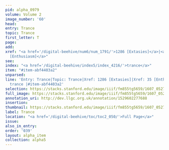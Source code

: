 ```yaml
---
pid: alpha_0979
volume: Volume 2
image_number: '60'
head:
entry: Trance
topic: Trance
first_letter: T
page:
add:
xref: "<a href='/digital-beehive/num6/num_1791/'>1286 [Extasies]</a>|<a href='/digital-beehive/num1/num_0035/'>35
  [Enthusiasm]</a>"
see:
index: "<a href='/digital-beehive/index5/index_4216/'>trance</a>"
item: "#item-abf4403a2"
unparsed:
line: 'Entry: Trance|Topic: Trance|Xref: 1286 [Extasies]|Xref: 35 [Enthusiasm]|Index:
  trance |#item-abf4403a2'
selection: https://stacks.stanford.edu/image/iiif/fm855tg5659/1607_0527/810,915,3005,458/full/0/default.jpg
full_image: https://stacks.stanford.edu/image/iiif/fm855tg5659/1607_0527/full/full/0/default.jpg
annotation_uri: http://dev.llgc.org.uk/annotation/1529602277688
insertion:
thumbnail: https://stacks.stanford.edu/image/iiif/fm855tg5659/1607_0527/810,915,600,180/250,/0/default.jpg
label: Trance
location: "<a href='/digital-beehive/toc/toc2_050/'>Full Page</a>"
issue:
also_in_entry:
order: '039'
layout: alpha_item
collection: alpha5
---
```

